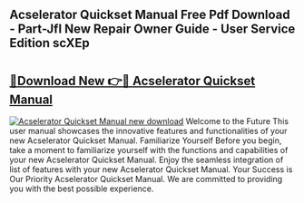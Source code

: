 ## Acselerator Quickset Manual Free Pdf Download - Part-JfI New Repair Owner Guide - User Service Edition scXEp

# <h2><a href="http://bc24082.oget.top/?id=Acselerator+Quickset+Manual">🔗Download New 👉🔴 Acselerator Quickset Manual</a></h2>

[![Acselerator Quickset Manual new download](https://i.imgur.com/5g1atiW.png)](http://bc24082.oget.top/?id=Acselerator+Quickset+Manual)
Welcome to the Future This user manual showcases the innovative features and functionalities of your new Acselerator Quickset Manual. Familiarize Yourself Before you begin, take a moment to familiarize yourself with the functions and capabilities of your new Acselerator Quickset Manual. Enjoy the seamless integration of list of features with your new Acselerator Quickset Manual. Your Success is Our Priority Acselerator Quickset Manual. We are committed to providing you with the best possible experience.
